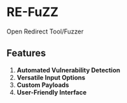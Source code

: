 # RE-FuZZ
Open Redirect Tool/Fuzzer

## Features
1. **Automated Vulnerability Detection** 
2. **Versatile Input Options**
3. **Custom Payloads**
4. **User-Friendly Interface**
